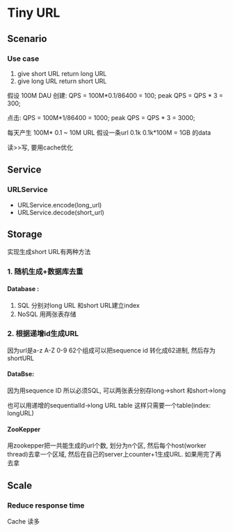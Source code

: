 # Tiny URL
## Scenario
### Use case
1. give short URL return long URL
2. give long URL return short URL  

假设 100M DAU
创建:
QPS = 100M\*0.1/86400 = 100;
peak QPS = QPS \* 3 = 300;

点击:
QPS = 100M\*1/86400 = 1000;
peak QPS = QPS \* 3 = 3000;

每天产生 100M\* 0.1 ~ 10M URL
假设一条url 0.1k
0.1k\*100M = 1GB 的data

读>>写, 要用cache优化


## Service

### URLService

- URLService.encode(long_url)
- URLService.decode(short_url)

## Storage
实现生成short URL有两种方法

### 1. 随机生成+数据库去重

#### Database :
1. SQL 分别对long URL 和short URL建立index
2. NoSQL 用两张表存储

### 2. 根据递增id生成URL
因为url是a-z A-Z 0-9 62个组成可以把sequence id 转化成62进制, 然后存为shortURL

#### DataBse:
因为用sequence ID 所以必须SQL, 可以两张表分别存long->short 和short->long

也可以用递增的sequentialId->long URL table
这样只需要一个table(index: longURL)


#### ZooKepper
用zookepper把一共能生成的url个数, 划分为n个区, 然后每个host(worker thread)去拿一个区域, 然后在自己的server上counter+1生成URL. 如果用完了再去拿

## Scale
### Reduce response time
Cache 读多
